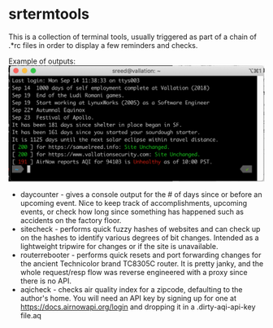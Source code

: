 # srtermtools

This is a collection of terminal tools, usually triggered as part of a chain of .*rc files in order to display a few reminders and checks. 

Example of outputs:
![Example Terminal Screenshot](images/example.png)

* daycounter - gives a console output for the # of days since or before an upcoming event. Nice to keep track of accomplishments, upcoming events, or check how long since something has happened such as accidents on the factory floor.
* sitecheck - performs quick fuzzy hashes of websites and can check up on the hashes to identify various degrees of bit changes. Intended as a lightweight tripwire for changes or if the site is unavailable.
* routerrebooter - performs quick resets and port forwarding changes for the ancient Technicolor brand TC8305C router. It is pretty janky, and the whole request/resp flow was reverse engineered with a proxy since there is no API. 
* aqicheck - checks air quality index for a zipcode, defaulting to the author's home. You will need an API key by signing up for one at https://docs.airnowapi.org/login and dropping it in a .dirty-aqi-api-key file.aq